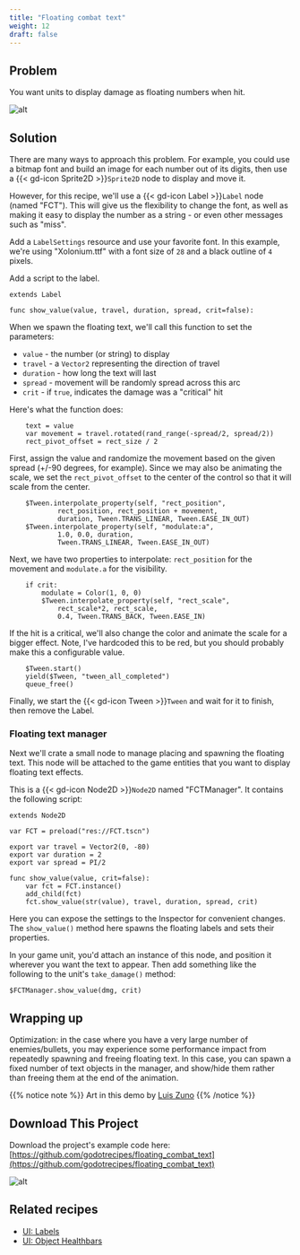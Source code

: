 ```yaml
---
title: "Floating combat text"
weight: 12
draft: false
---
```


## Problem

You want units to display damage as floating numbers when hit.

![alt](/godot_recipes/4.x/img/fct_demo.gif)

## Solution

There are many ways to approach this problem. For example, you could use a bitmap font and build an image for each number out of its digits, then use a {{< gd-icon Sprite2D >}}`Sprite2D` node to display and move it.

However, for this recipe, we'll use a {{< gd-icon Label >}}`Label` node (named "FCT"). This will give us the flexibility to change the font, as well as making it easy to display the number as a string - or even other messages such as "miss".

Add a `LabelSettings` resource and use your favorite font. In this example, we're using "Xolonium.ttf" with a font size of `28` and a black outline of `4` pixels.

Add a script to the label.

```gdscript
extends Label

func show_value(value, travel, duration, spread, crit=false):
```

When we spawn the floating text, we'll call this function to set the parameters:

- `value` - the number (or string) to display
- `travel` - a `Vector2` representing the direction of travel
- `duration` - how long the text will last
- `spread` - movement will be randomly spread across this arc
- `crit` - if `true`, indicates the damage was a "critical" hit

Here's what the function does:

```gdscript
    text = value
    var movement = travel.rotated(rand_range(-spread/2, spread/2))
    rect_pivot_offset = rect_size / 2
```

First, assign the value and randomize the movement based on the given spread (+/-90 degrees, for example). Since we may also be animating the scale, we set the `rect_pivot_offset` to the center of the control so that it will scale from the center.

```gdscript
    $Tween.interpolate_property(self, "rect_position",
            rect_position, rect_position + movement,
            duration, Tween.TRANS_LINEAR, Tween.EASE_IN_OUT)
    $Tween.interpolate_property(self, "modulate:a",
            1.0, 0.0, duration,
            Tween.TRANS_LINEAR, Tween.EASE_IN_OUT)
```

Next, we have two properties to interpolate: `rect_position` for the movement and `modulate.a` for the visibility.

```gdscript
    if crit:
        modulate = Color(1, 0, 0)
        $Tween.interpolate_property(self, "rect_scale",
            rect_scale*2, rect_scale,
            0.4, Tween.TRANS_BACK, Tween.EASE_IN)
```

If the hit is a critical, we'll also change the color and animate the scale for a bigger effect. Note, I've hardcoded this to be red, but you should probably make this a configurable value.

```gdscript
    $Tween.start()
    yield($Tween, "tween_all_completed")
    queue_free()
```

Finally, we start the {{< gd-icon Tween >}}`Tween` and wait for it to finish, then remove the Label.

### Floating text manager

Next we'll crate a small node to manage placing and spawning the floating text. This node will be attached to the game entities that you want to display floating text effects.

This is a {{< gd-icon Node2D >}}`Node2D` named "FCTManager". It contains the following script:

```gdscript
extends Node2D

var FCT = preload("res://FCT.tscn")

export var travel = Vector2(0, -80)
export var duration = 2
export var spread = PI/2

func show_value(value, crit=false):
    var fct = FCT.instance()
    add_child(fct)
    fct.show_value(str(value), travel, duration, spread, crit)
```

Here you can expose the settings to the Inspector for convenient changes. The `show_value()` method here spawns the floating labels and sets their properties.

In your game unit, you'd attach an instance of this node, and position it wherever you want the text to appear. Then add something like the following to the unit's `take_damage()` method:

```gdscript
$FCTManager.show_value(dmg, crit)
```

## Wrapping up

Optimization: in the case where you have a very large number of enemies/bullets, you may experience some performance impact from repeatedly spawning and freeing floating text. In this case, you can spawn a fixed number of text objects in the manager, and show/hide them rather than freeing them at the end of the animation.


{{% notice note %}}
Art in this demo by [Luis Zuno](https://www.patreon.com/ansimuz)
{{% /notice %}}

## <i class="fas fa-code-branch"></i> Download This Project

Download the project's example code here: [https://github.com/godotrecipes/floating_combat_text](https://github.com/godotrecipes/floating_combat_text)

![alt](/godot_recipes/4.x/img/fct_demo.png)

## Related recipes

- [UI: Labels](/godot_recipes/3.x/ui/labels/)
- [UI: Object Healthbars](/godot_recipes/3.x/ui/unit_healthbar/)
